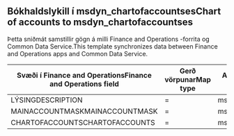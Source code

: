 ## <a name="chart-of-accounts-to-msdyn_chartofaccountses"></a><span data-ttu-id="1512b-101">Bókhaldslykill í msdyn_chartofaccountses</span><span class="sxs-lookup"><span data-stu-id="1512b-101">Chart of accounts to msdyn_chartofaccountses</span></span>

<span data-ttu-id="1512b-102">Þetta sniðmát samstillir gögn á milli Finance and Operations -forrita og Common Data Service.</span><span class="sxs-lookup"><span data-stu-id="1512b-102">This template synchronizes data between Finance and Operations apps and Common Data Service.</span></span>

<span data-ttu-id="1512b-103">Svæði í Finance and Operations</span><span class="sxs-lookup"><span data-stu-id="1512b-103">Finance and Operations field</span></span> | <span data-ttu-id="1512b-104">Gerð vörpunar</span><span class="sxs-lookup"><span data-stu-id="1512b-104">Map type</span></span> | <span data-ttu-id="1512b-105">Annar Dynamics 365 reitur</span><span class="sxs-lookup"><span data-stu-id="1512b-105">Other Dynamics 365 field</span></span> | <span data-ttu-id="1512b-106">Sjálfgildi</span><span class="sxs-lookup"><span data-stu-id="1512b-106">Default value</span></span>
---|---|---|---
<span data-ttu-id="1512b-107">LÝSING</span><span class="sxs-lookup"><span data-stu-id="1512b-107">DESCRIPTION</span></span> | = | <span data-ttu-id="1512b-108">msdyn_description</span><span class="sxs-lookup"><span data-stu-id="1512b-108">msdyn_description</span></span> | 
<span data-ttu-id="1512b-109">MAINACCOUNTMASK</span><span class="sxs-lookup"><span data-stu-id="1512b-109">MAINACCOUNTMASK</span></span> | = | <span data-ttu-id="1512b-110">msdyn_mainaccountmask</span><span class="sxs-lookup"><span data-stu-id="1512b-110">msdyn_mainaccountmask</span></span> | 
<span data-ttu-id="1512b-111">CHARTOFACCOUNTS</span><span class="sxs-lookup"><span data-stu-id="1512b-111">CHARTOFACCOUNTS</span></span> | = | <span data-ttu-id="1512b-112">msdyn_name</span><span class="sxs-lookup"><span data-stu-id="1512b-112">msdyn_name</span></span> | 
